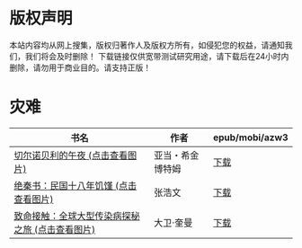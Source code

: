 # 版权声明

本站内容均从网上搜集，版权归著作人及版权方所有，如侵犯您的权益，请通知我们，我们将会及时删除！ 下载链接仅供宽带测试研究用途，请下载后在24小时内删除，请勿用于商业目的。请支持正版！

# 灾难

| 书名 | 作者 | epub/mobi/azw3 |
| --- | --- | --- |
| [切尔诺贝利的午夜 (点击查看图片)](https://www.dushupai.com/attachment/2024/06/11/5c10075d036a7627.jpg) | 亚当・希金博特姆 | [下载](https://url89.ctfile.com/f/31084289-1375512130-738686?p=8866) |
| [绝秦书：民国十八年饥馑 (点击查看图片)](https://www.dushupai.com/attachment/2024/06/02/20f2f7093344d2e2.jpg) | 张浩文 | [下载](https://url89.ctfile.com/f/31084289-1357009609-b22205?p=8866) |
| [致命接触：全球大型传染病探秘之旅 (点击查看图片)](https://www.dushupai.com/attachment/2024/06/01/65dd419700403fab.jpg) | 大卫·奎曼  | [下载](https://url89.ctfile.com/f/31084289-1357007101-3f4fe7?p=8866) |
